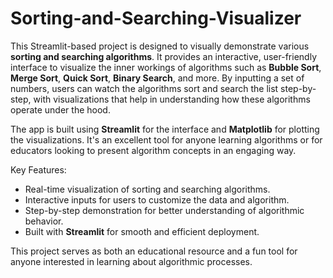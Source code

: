 # Sorting-and-Searching-Visualizer

This Streamlit-based project is designed to visually demonstrate various **sorting and searching algorithms**. It provides an interactive, user-friendly interface to visualize the inner workings of algorithms such as **Bubble Sort**, **Merge Sort**, **Quick Sort**, **Binary Search**, and more. By inputting a set of numbers, users can watch the algorithms sort and search the list step-by-step, with visualizations that help in understanding how these algorithms operate under the hood.

The app is built using **Streamlit** for the interface and **Matplotlib** for plotting the visualizations. It's an excellent tool for anyone learning algorithms or for educators looking to present algorithm concepts in an engaging way.

Key Features:
- Real-time visualization of sorting and searching algorithms.
- Interactive inputs for users to customize the data and algorithm.
- Step-by-step demonstration for better understanding of algorithmic behavior.
- Built with **Streamlit** for smooth and efficient deployment.

This project serves as both an educational resource and a fun tool for anyone interested in learning about algorithmic processes.
